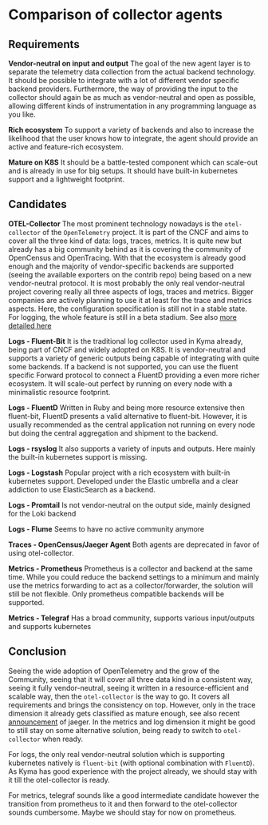 # Comparison of collector agents

## Requirements

**Vendor-neutral on input and output**
The goal of the new agent layer is to separate the telemetry data collection from the actual backend technology. It should be possible to integrate with a lot of different vendor specific backend providers. Furthermore, the way of providing the input to the collector should again be as much as vendor-neutral and open as possible, allowing different kinds of instrumentation in any programming language as you like.

**Rich ecosystem**
To support a variety of backends and also to increase the likelihood that the user knows how to integrate, the agent should provide an active and feature-rich ecosystem.

**Mature on K8S**
It should be a battle-tested component which can scale-out and is already in use for big setups. It should have built-in kubernetes support and a lightweight footprint.

## Candidates

**OTEL-Collector**
The most prominent technology nowadays is the `otel-collector` of the `OpenTelemetry` project. It is part of the CNCF and aims to cover all the three kind of data: logs, traces, metrics.
It is quite new but already has a big community behind as it is covering the community of OpenCensus and OpenTracing. With that the ecosystem is already good enough and the majority of vendor-specific backends are supported (seeing the available exporters on the contrib repo) being based on a new vendor-neutral protocol.
It is most probably the only real vendor-neutral project covering really all three aspects of logs, traces and metrics.
Bigger companies are actively planning to use it at least for the trace and metrics aspects. Here, the configuration specification is still not in a stable state. For logging, the whole feature is still in a beta stadium.
See also [more detailed here](../observability-opentelemtry/README.md)

**Logs - Fluent-Bit**
It is the traditional log collector used in Kyma already, being part of CNCF and widely adopted on K8S. It is vendor-neutral and supports a variety of generic outputs being capable of integrating with quite some backends. If a backend is not supported, you can use the fluent specific Forward protocol to connect a FluentD providing a even more richer ecosystem. It will scale-out perfect by running on every node with a minimalistic resource footprint.

**Logs - FluentD**
Written in Ruby and being more resource extensive then fluent-bit, FluentD presents a valid alternative to fluent-bit. However, it is usually recommended as the central application not running on every node but doing the central aggregation and shipment to the backend.

**Logs - rsyslog**
It also supports a variety of inputs and outputs. Here mainly the built-in kubernetes support is missing.

**Logs - Logstash**
Popular project with a rich ecosystem with built-in kubernetes support. Developed under the Elastic umbrella and a clear addiction to use ElasticSearch as a backend.

**Logs - Promtail**
Is not vendor-neutral on the output side, mainly designed for the Loki backend

**Logs - Flume**
Seems to have no active community anymore

**Traces - OpenCensus/Jaeger Agent**
Both agents are deprecated in favor of using otel-collector.

**Metrics - Prometheus**
Prometheus is a collector and backend at the same time. While you could reduce the backend settings to a minimum and mainly use the metrics forwarding to act as a collector/forwarder, the solution will still be not flexible. Only prometheus compatible backends will be supported.

**Metrics - Telegraf**
Has a broad community, supports various input/outputs and supports kubernetes
## Conclusion

Seeing the wide adoption of OpenTelemetry and the grow of the Community, seeing that it will cover all three data kind in a consistent way, seeing it fully vendor-neutral, seeing it written in a resource-efficient and scalable way, then the `otel-collector` is the way to go. It covers all requirements and brings the consistency on top.
However, only in the trace dimension it already gets classified as mature enough, see also recent [announcement](https://www.jaegertracing.io/docs/1.21/opentelemetry/) of jaeger. In the metrics and log dimension it might be good to still stay on some alternative solution, being ready to switch to `otel-collector` when ready.

For logs, the only real vendor-neutral solution which is supporting kubernetes natively is `fluent-bit` (with optional combination with `FluentD`). As Kyma has good experience with the project already, we should stay with it till the otel-collector is ready.

For metrics, telegraf sounds like a good intermediate candidate however the transition from prometheus to it and then forward to the otel-collector sounds cumbersome. Maybe we should stay for now on prometheus.